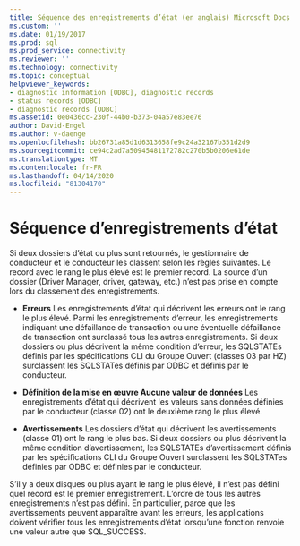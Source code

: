 ```yaml
---
title: Séquence des enregistrements d’état (en anglais) Microsoft Docs
ms.custom: ''
ms.date: 01/19/2017
ms.prod: sql
ms.prod_service: connectivity
ms.reviewer: ''
ms.technology: connectivity
ms.topic: conceptual
helpviewer_keywords:
- diagnostic information [ODBC], diagnostic records
- status records [ODBC]
- diagnostic records [ODBC]
ms.assetid: 0e0436cc-230f-44b0-b373-04a57e83ee76
author: David-Engel
ms.author: v-daenge
ms.openlocfilehash: bb26731a85d1d6313658fe9c24a32167b351d2d9
ms.sourcegitcommit: ce94c2ad7a50945481172782c270b5b0206e61de
ms.translationtype: MT
ms.contentlocale: fr-FR
ms.lasthandoff: 04/14/2020
ms.locfileid: "81304170"
---
```

# <a name="sequence-of-status-records"></a>Séquence d’enregistrements d’état
Si deux dossiers d’état ou plus sont retournés, le gestionnaire de conducteur et le conducteur les classent selon les règles suivantes. Le record avec le rang le plus élevé est le premier record. La source d’un dossier (Driver Manager, driver, gateway, etc.) n’est pas prise en compte lors du classement des enregistrements.  
  
-   **Erreurs** Les enregistrements d’état qui décrivent les erreurs ont le rang le plus élevé. Parmi les enregistrements d’erreur, les enregistrements indiquant une défaillance de transaction ou une éventuelle défaillance de transaction ont surclassé tous les autres enregistrements. Si deux dossiers ou plus décrivent la même condition d’erreur, les SQLSTATEs définis par les spécifications CLI du Groupe Ouvert (classes 03 par HZ) surclassent les SQLSTATes définis par ODBC et définis par le conducteur.  
  
-   **Définition de la mise en œuvre Aucune valeur de données** Les enregistrements d’état qui décrivent les valeurs sans données définies par le conducteur (classe 02) ont le deuxième rang le plus élevé.  
  
-   **Avertissements** Les dossiers d’état qui décrivent les avertissements (classe 01) ont le rang le plus bas. Si deux dossiers ou plus décrivent la même condition d’avertissement, les SQLSTATEs d’avertissement définis par les spécifications CLI du Groupe Ouvert surclassent les SQLSTATes définies par ODBC et définies par le conducteur.  
  
 S’il y a deux disques ou plus ayant le rang le plus élevé, il n’est pas défini quel record est le premier enregistrement. L’ordre de tous les autres enregistrements n’est pas défini. En particulier, parce que les avertissements peuvent apparaître avant les erreurs, les applications doivent vérifier tous les enregistrements d’état lorsqu’une fonction renvoie une valeur autre que SQL_SUCCESS.

